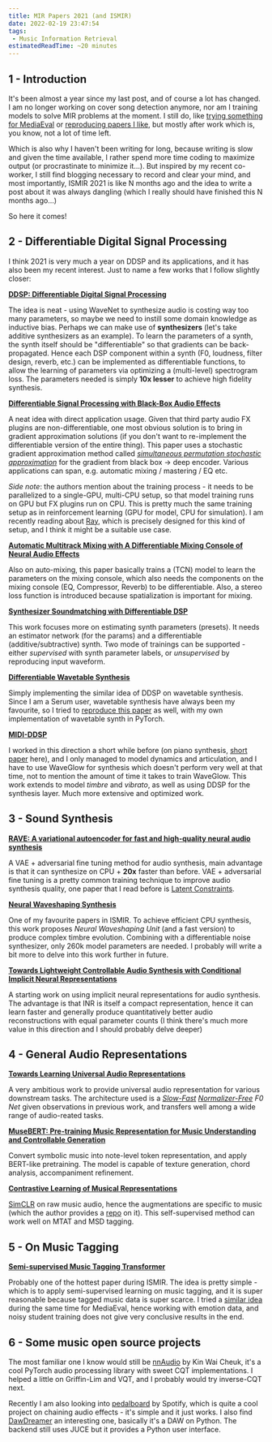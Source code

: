```yaml
---
title: MIR Papers 2021 (and ISMIR)
date: 2022-02-19 23:47:54
tags:
 - Music Information Retrieval
estimatedReadTime: ~20 minutes
---
```

<script src='https://cdnjs.cloudflare.com/ajax/libs/mathjax/2.7.4/MathJax.js?config=TeX-MML-AM_CHTML' async></script>

## 1 - Introduction

It's been almost a year since my last post, and of course a lot has changed. I am no longer working on cover song detection anymore, nor am I training models to solve MIR problems at the moment. I still do, like [trying something for MediaEval](https://github.com/gudgud96/noisy-student-emotion-training) or [reproducing papers I like](https://github.com/gudgud96/diff-wave-synth), but mostly after work which is, you know, not a lot of time left.

Which is also why I haven't been writing for long, because writing is slow and given the time available, I rather spend more time coding to maximize output (or procrastinate to minimize it...). But inspired by my recent co-worker, I still find blogging necessary to record and clear your mind, and most importantly, ISMIR 2021 is like N months ago and the idea to write a post about it was always dangling (which I really should have finished this N months ago...)

So here it comes!

## 2 - Differentiable Digital Signal Processing

I think 2021 is very much a year on DDSP and its applications, and it has also been my recent interest. Just to name a few works that I follow slightly closer:

[**DDSP: Differentiable Digital Signal Processing**](https://arxiv.org/abs/2001.04643)

The idea is neat - using WaveNet to synthesize audio is costing way too many parameters, so maybe we need to instill some domain knowledge as inductive bias. Perhaps we can make use of **synthesizers** (let's take additive synthesizers as an example). To learn the parameters of a synth, the synth itself should be "differentiable" so that gradients can be back-propagated. Hence each DSP component within a synth (F0, loudness, filter design, reverb, etc.) can be implemented as differentiable functions, to allow the learning of parameters via optimizing a (multi-level) spectrogram loss. The parameters needed is simply **10x lesser** to achieve high fidelity synthesis.

[**Differentiable Signal Processing with Black-Box Audio Effects**](https://arxiv.org/abs/2105.04752)

A neat idea with direct application usage. Given that third party audio FX plugins are non-differentiable, one most obvious solution is to bring in gradient approximation solutions (if you don't want to re-implement the differentiable version of the entire thing). This paper uses a stochastic gradient approximation method called [*simultaneous permutation stochastic approximation*](https://en.wikipedia.org/wiki/Simultaneous_perturbation_stochastic_approximation) for the gradient from black box -> deep encoder. Various applications can span, e.g. automatic mixing / mastering / EQ etc.

*Side note*: the authors mention about the training process - it needs to be parallelized to a single-GPU, multi-CPU setup, so that model training runs on GPU but FX plugins run on CPU. This is pretty much the same training setup as in reinforcement learning (GPU for model, CPU for simulation). I am recently reading about [Ray](https://github.com/ray-project/ray), which is precisely designed for this kind of setup, and I think it might be a suitable use case.

[**Automatic Multitrack Mixing with A Differentiable Mixing Console of Neural Audio Effects**](https://arxiv.org/abs/2010.10291)

Also on auto-mixing, this paper basically trains a (TCN) model to learn the parameters on the mixing console, which also needs the components on the mixing console (EQ, Compressor, Reverb) to be differentiable. Also, a stereo loss function is introduced because spatialization is important for mixing.

[**Synthesizer Soundmatching with Differentiable DSP**](https://archives.ismir.net/ismir2021/paper/000053.pdf)

This work focuses more on estimating synth parameters (presets). It needs an estimator network (for the params) and a differentiable (additive/subtractive) synth. Two mode of trainings can be supported - either *supervised* with synth parameter labels,  or *unsupervised* by reproducing input waveform.

[**Differentiable Wavetable Synthesis**](https://arxiv.org/abs/2111.10003#:~:text=Differentiable%20Wavetable%20Synthesis%20(DWTS)%20is,end%2Dto%2Dend%20training.)

Simply implementing the similar idea of DDSP on wavetable synthesis. Since I am a Serum user, wavetable synthesis have always been my favourite, so I tried to [reproduce this paper](https://github.com/gudgud96/diff-wave-synth) as well, with my own implementation of wavetable synth in PyTorch.

[**MIDI-DDSP**](https://arxiv.org/abs/2112.09312)

I worked in this direction a short while before (on piano synthesis, [short paper](https://github.com/gudgud96/piano-synthesis) here), and I only managed to model dynamics and articulation, and I have to use WaveGlow for synthesis which doesn't perform very well at that time, not to mention the amount of time it takes to train WaveGlow. This work extends to model *timbre* and *vibrato*, as well as using DDSP for the synthesis layer. Much more extensive and optimized work.


## 3 - Sound Synthesis

[**RAVE: A variational autoencoder for fast and high-quality neural audio synthesis**](https://arxiv.org/abs/2111.05011)

A VAE + adversarial fine tuning method for audio synthesis, main advantage is that it can synthesize on CPU + **20x** faster than before. VAE + adversarial fine tuning is a pretty common training technique to improve audio synthesis quality, one paper that I read before is [Latent Constraints](https://arxiv.org/abs/1711.05772). 

[**Neural Waveshaping Synthesis**](https://arxiv.org/abs/2107.05050)

One of my favourite papers in ISMIR. To achieve efficient CPU synthesis, this work proposes *Neural Waveshaping Unit* (and a fast version) to produce complex timbre evolution. Combining with a differentiable noise synthesizer, only 260k model parameters are needed. I probably will write a bit more to delve into this work further in future.

[**Towards Lightweight Controllable Audio Synthesis with Conditional Implicit Neural Representations**](https://arxiv.org/abs/2111.08462)

A starting work on using implicit neural representations for audio synthesis. The advantage is that INR is itself a compact representation, hence it can learn faster and generally produce quantitatively better audio reconstructions with equal parameter counts (I think there's much more value in this direction and I should probably delve deeper)

## 4 - General Audio Representations

[**Towards Learning Universal Audio Representations**](https://arxiv.org/abs/2111.12124)

A very ambitious work to provide universal audio representation for various downstream tasks. The architecture used is a [*Slow-Fast*](https://arxiv.org/abs/1812.03982) [*Normalizer-Free*](https://arxiv.org/abs/2102.06171) *F0 Net* given observations in previous work, and transfers well among a wide range of audio-reated tasks.

[**MuseBERT: Pre-training Music Representation for Music Understanding and Controllable Generation**](https://archives.ismir.net/ismir2021/paper/000090.pdf)

Convert symbolic music into note-level token representation, and apply BERT-like pretraining. The model is capable of texture generation, chord analysis, accompaniment refinement.

[**Contrastive Learning of Musical Representations**](https://arxiv.org/abs/2103.09410)

[SimCLR](https://arxiv.org/abs/2002.05709) on raw music audio, hence the augmentations are specific to music (which the author provides a [repo](https://github.com/Spijkervet/torchaudio-augmentations) on it). This self-supervised method can work well on MTAT and MSD tagging.


## 5 - On Music Tagging

[**Semi-supervised Music Tagging Transformer**](https://arxiv.org/abs/2111.13457)

Probably one of the hottest paper during ISMIR. The idea is pretty simple - which is to apply semi-supervised learning on music tagging, and it is super reasonable because tagged music data is super scarce. I tried a [similar idea](https://github.com/gudgud96/noisy-student-emotion-training) during the same time for MediaEval, hence working with emotion data, and noisy student training does not give very conclusive results in the end.

## 6 - Some music open source projects

The most familiar one I know would still be [nnAudio](https://github.com/KinWaiCheuk/nnAudio) by Kin Wai Cheuk, it's a cool PyTorch audio processing library with sweet CQT implementations. I helped a little on Griffin-Lim and VQT, and I probably would try inverse-CQT next.

Recently I am also looking into [pedalboard](https://github.com/spotify/pedalboard) by Spotify, which is quite a cool project on chaining audio effects - it's simple and it just works. I also find [DawDreamer](https://github.com/DBraun/DawDreamer) an interesting one, basically it's a DAW on Python. The backend still uses JUCE but it provides a Python user interface.





